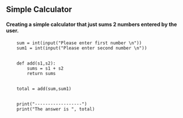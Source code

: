 ## Simple Calculator
#### Creating a simple calculator that just sums 2 numbers entered by the user.

        sum = int(input("Please enter first number \n"))
        sum1 = int(input("Please enter second number \n"))


        def add(s1,s2):
            sums = s1 + s2
            return sums


        total = add(sum,sum1)


        print("------------------")
        print("The answer is ", total)
